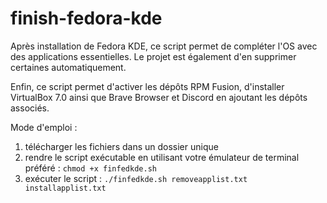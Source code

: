 # finish-fedora-kde

Après installation de Fedora KDE, ce script permet de compléter l'OS avec des applications essentielles.
Le projet est également d'en supprimer certaines automatiquement.

Enfin, ce script permet d'activer les dépôts RPM Fusion, d'installer VirtualBox 7.0 ainsi que Brave Browser et Discord en ajoutant les dépôts associés.

Mode d'emploi :
1. télécharger les fichiers dans un dossier unique
2. rendre le script exécutable en utilisant votre émulateur de terminal préféré : ```chmod +x finfedkde.sh```
3. exécuter le script : ```./finfedkde.sh removeapplist.txt installapplist.txt```
